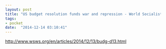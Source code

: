 ```yaml
---
layout: post
title: "US budget resolution funds war and repression - World Socialist Web Site"
tags:
- pocket
date:  "2014-12-14 03:10:41"
---
```


http://www.wsws.org/en/articles/2014/12/13/budg-d13.html

